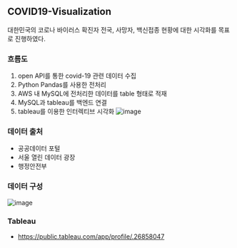## COVID19-Visualization

대한민국의 코로나 바이러스 확진자 전국, 사망자, 백신접종 현황에 대한 시각화를 목표로 진행하였다.

### 흐름도
1. open API를 통한 covid-19 관련 데이터 수집
2. Python Pandas를 사용한 전처리
3. AWS 내 MySQL에 전처리한 데이터를 table 형태로 적재
4. MySQL과 tableau를 백엔드 연결
5. tableau를 이용한 인터렉티브 시각화
![image](https://user-images.githubusercontent.com/85285215/163950924-7453a11f-50d9-4af9-838b-edf091c9f14c.png)

### 데이터 출처
- 공공데이터 포털
- 서울 열린 데이터 광장
- 행정안전부

### 데이터 구성
![image](https://user-images.githubusercontent.com/85285215/163950384-8a80003f-991a-4cee-8163-bfc2978e5c11.png)

### Tableau 
- https://public.tableau.com/app/profile/.26858047
